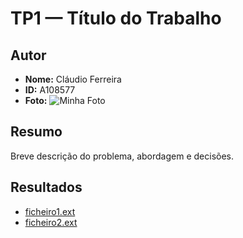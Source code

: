 ﻿# TP1 — Título do Trabalho

## Autor
- **Nome:** Cláudio Ferreira
- **ID:** A108577
- **Foto:** ![Minha Foto](../foto.jpg)

## Resumo
Breve descrição do problema, abordagem e decisões.

## Resultados
- [ficheiro1.ext](ficheiro1.ext)
- [ficheiro2.ext](ficheiro2.ext)

